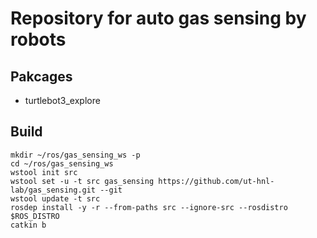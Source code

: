 # Repository for auto gas  sensing by robots

## Pakcages

- turtlebot3_explore

## Build

```
mkdir ~/ros/gas_sensing_ws -p
cd ~/ros/gas_sensing_ws
wstool init src
wstool set -u -t src gas_sensing https://github.com/ut-hnl-lab/gas_sensing.git --git
wstool update -t src
rosdep install -y -r --from-paths src --ignore-src --rosdistro $ROS_DISTRO
catkin b
```

